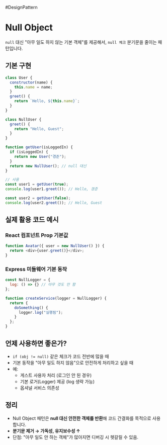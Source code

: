 #DesignPattern 

# Null Object

`null` 대신 "아무 일도 하지 않는 기본 객체"를 제공해서, `null 체크` 분기문을 줄이는 패턴입니다.

## 기본 구현

```js
class User {
  constructor(name) {
    this.name = name;
  }
  greet() {
    return `Hello, ${this.name}`;
  }
}

class NullUser {
  greet() {
    return "Hello, Guest";
  }
}

function getUser(isLoggedIn) {
  if (isLoggedIn) {
    return new User("경준");
  }
  return new NullUser(); // null 대신
}

// 사용
const user1 = getUser(true);
console.log(user1.greet()); // Hello, 경준

const user2 = getUser(false);
console.log(user2.greet()); // Hello, Guest
```

## 실제 활용 코드 예시

### React 컴포넌트 Prop 기본값

```js
function Avatar({ user = new NullUser() }) {
  return <div>{user.greet()}</div>;
}
```

### Express 미들웨어 기본 동작

```js
const NullLogger = {
  log: () => {} // 아무 것도 안 함
};

function createService(logger = NullLogger) {
  return {
    doSomething() {
      logger.log("실행됨");
    }
  };
}
```

## 언제 사용하면 좋은가?

- `if (obj != null)` 같은 체크가 코드 전반에 많을 때
- 기본 동작을 "아무 일도 하지 않음"으로 안전하게 처리하고 싶을 때
- 예:
    - 게스트 사용자 처리 (로그인 안 된 경우)
    - 기본 로거(Logger) 제공 (log 생략 가능)
    - 옵셔널 서비스 의존성

## 정리

- Null Object 패턴은 **null 대신 안전한 객체를 반환**해 코드 간결화를 목적으로 사용 합니다.
- **분기문 제거 → 가독성, 유지보수성 ↑**
- 단점: "아무 일도 안 하는 객체"가 많아지면 디버깅 시 헷갈릴 수 있음.

